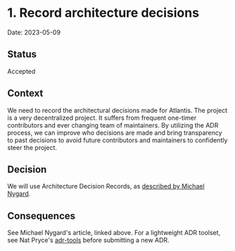 # 1. Record architecture decisions

Date: 2023-05-09

## Status

Accepted

## Context

We need to record the architectural decisions made for Atlantis. The project is a very decentralized project. It suffers from frequent one-timer contributors and ever changing team of maintainers.
By utilizing the ADR process, we can improve who decisions are made and bring transparency to past decisions to avoid future contributors and maintainers to confidently steer the project.

## Decision

We will use Architecture Decision Records, as [described by Michael Nygard](http://thinkrelevance.com/blog/2011/11/15/documenting-architecture-decisions).

## Consequences

See Michael Nygard's article, linked above. For a lightweight ADR toolset, see Nat Pryce's [adr-tools](https://github.com/npryce/adr-tools) before submitting a new ADR.
